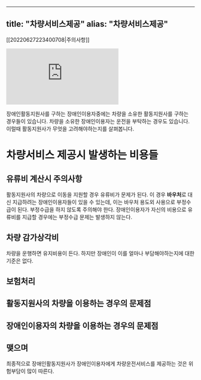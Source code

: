 
---
title: "차량서비스제공"
alias: "차량서비스제공"
---
[[20220627223400708|주의사항]]

<div class="video-container">
   <iframe src="https://www.youtube.com/embed/Mp80xRaqZ4w?controls=0" frameborder="0" allowfullscreen=""></iframe>
</div>

장애인활동지원사를 구하는 장애인이용자중에는 차량을 소유한 활동지원사를 구하는 경우들이 있습니다. 차량을 소유한 장애인이용자는 운전을 부탁하는 경우도 있습니다. 이럴때 활동지원사가 무엇을 고려해야하는지를 살펴봅니다.

# 차량서비스 제공시 발생하는 비용들
## 유류비 계산시 주의사항
활동지원사의 차량으로 이동을 지원할 경우 유류비가 문제가 된다. 이 경우 **바우처**로 대신 지급하려는 장애인이용자들이 있을 수 있는데, 이는 바우처 용도외 사용으로 부정수급이 된다. 부정수급을 하지 않도록 주의해야 한다. 장애인이용자가 자신의 비용으로 유류비를 지급할 경우에는 부정수급 문제는 발생하지 않는다.

## 차량 감가상각비
차량을 운행하면 유지비용이 든다. 하지만 장애인이 이를 얼마나 부담해야하는지에 대한 기준은 없다. 

## 보험처리
###
## 활동지원사의 차량을 이용하는 경우의 문제점
## 장애인이용자의 차량을 이용하는 경우의 문제점
## 맺으며
최종적으로 장애인활동지원사가 장애인이용자에게 차량운전서비스를 제공하는 것은 위험부담이 많이 따른다.
